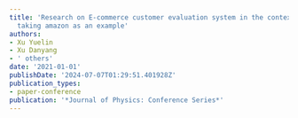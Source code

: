 ```yaml
---
title: 'Research on E-commerce customer evaluation system in the context of big data:
  taking amazon as an example'
authors:
- Xu Yuelin
- Xu Danyang
- ' others'
date: '2021-01-01'
publishDate: '2024-07-07T01:29:51.401928Z'
publication_types:
- paper-conference
publication: '*Journal of Physics: Conference Series*'
---
```

